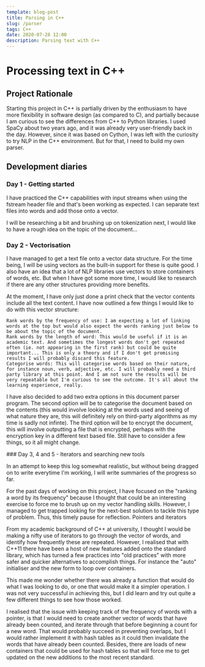 ```yaml
---
template: blog-post
title: Parsing in C++
slug: /parser
tags: C++
date: 2020-07-28 12:00
description: Parsing text with C++
---
```


# Processing text in C++
## Project Rationale

Starting this project in C++ is partially driven by the enthusiasm to have more flexibility in software design (as compared to C), and partially because I am curious to see the differences from C++ to Python libraries. I used SpaCy about two years ago, and it was already very user-friendly back in the day. However, since it was based on Cython, I was left with the curiosity to try NLP in the C++ environment. But for that, I need to build my own parser.

## Development diaries
### Day 1 - Getting started

I have practiced the C++ capabilities with input streams when using the fstream header file and that's been working as expected. I can separate text files into words and add those onto a vector.

I will be researching a bit and brushing up on tokenization next, I would like to have a rough idea on the topic of the document...
### Day 2 - Vectorisation

I have managed to get a text file onto a vector data structure. For the time being, I will be using vectors as the built-in support for these is quite good. I also have an idea that a lot of NLP libraries use vectors to store containers of words, etc. But when I have got some more time, I would like to research if there are any other structures providing more benefits.

At the moment, I have only just done a print check that the vector contents include all the text content. I have now outlined a few things I would like to do with this vector structure:

    Rank words by the frequency of use: I am expecting a lot of linking words at the top but would also expect the words ranking just below to be about the topic of the document.
    Rank words by the length of word: This would be useful if it is an academic text. And sometimes the longest words don't get repeated often (ie. not appearing in the first rank) but could be quite important... This is only a theory and if I don't get promising results I will probably discard this feature.
    Categorise words: This will categorise words based on their nature, for instance noun, verb, adjective, etc. I will probably need a third party library at this point. And I am not sure the results will be very repeatable but I'm curious to see the outcome. It's all about the learning experience, really.

I have also decided to add two extra options in this document parser program. The second option will be to categorise the document based on the contents (this would involve looking at the words used and seeing of what nature they are, this will definitely rely on third-party algorithms as my time is sadly not infinte). The third option will be to encrypt the document, this will involve outputting a file that is encrypted, perhaps with the encryption key in a different text based file. Still have to consider a few things, so it all might change.

### Day 3, 4 and 5 - Iterators and searching new tools

In an attempt to keep this log somewhat realistic, but without being dragged on to write everytime I'm working, I will write summaries of the progress so far.

For the past days of working on this project, I have focused on the "ranking a word by its frequency" because I thought that could be an interesting exercise to force me to brush up on my vector handling skills. However, I managed to get trapped looking for the next-best solution to tackle this type of problem. Thus, this timely pause for reflection.
Pointers and iterators

From my academic background of C++ at university, I thought I would be making a nifty use of iterators to go through the vector of words, and identify how frequently these are repeated. However, I realised that with C++11 there have been a host of new features added onto the standard library, which has turned a few practices into "old practices" with more safer and quicker alternatives to accomplish things. For instance the "auto" initialiser and the new form to loop over containers.

This made me wonder whether there was already a function that would do what I was looking to do, or one that would make it a simpler operation. I was not very successful in achieving this, but I did learn and try out quite a few different things to see how those worked.

I realised that the issue with keeping track of the frequency of words with a pointer, is that I would need to create another vector of words that have already been counted, and iterate through that before beginning a count for a new word. That would probably succeed in preventing overlaps, but I would rather implement it with hash tables as it could then invalidate the words that have already been counted. Besides, there are loads of new containers that could be used for hash tables so that will force me to get updated on the new additions to the most recent standard.